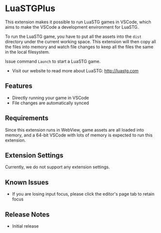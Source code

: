 # LuaSTGPlus

This extension makes it possible to run LuaSTG games in VSCode, which aims to make the VSCode a development environment for LuaSTG.

To run the LuaSTG game, you have to put all the assets into the `dist` directory under the current working space. This extension will then copy all the files into memory and watch file changes to keep all the files the same in the local filesystem.

Issue command `Launch` to start a LuaSTG game.

- Visit our website to read more about LuaSTG: http://luastg.com

## Features

- Directly running your game in VSCode
- File changes are automatically synced

## Requirements

Since this extension runs in WebView, game assets are all loaded into memory, and a 64-bit VSCode with lots of memory is expected to run this extension.

## Extension Settings

Currently, we do not support any extension settings.

## Known Issues

- If you are losing input focus, please click the editor's page tab to retain focus

## Release Notes

- Initial release

